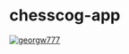 # chesscog-app

[![georgw777](https://circleci.com/gh/georgw777/chesscog-app.svg?style=svg)](https://app.circleci.com/pipelines/github/georgw777/chesscog-app)
